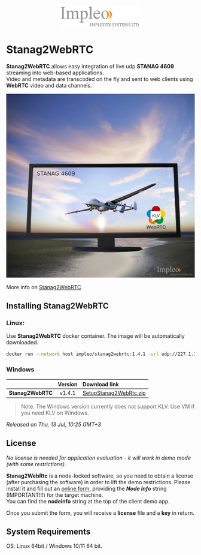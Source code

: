 
<div align="center">
  <a >
    <img src="images/impleo_logo.png" alt="Logo" >
  </a>
</div>

# Stanag2WebRTC

**Stanag2WebRTC** allows easy integration of live udp **STANAG 4609** streaming into web-based applications.  
Video and metadata are transcoded on the fly and sent to web clients using **WebRTC** video and data channels. 


![Stanag2WebRTC](images/uavscreen.jpg)

More info on [Stanag2WebRTC](https://impleotv.com/content/stanag2webrtc/help/index.html)


## Installing Stanag2WebRTC


### Linux:

Use **Stanag2WebRTC** docker container. The image will be automatically downloaded.  
```bash
docker run --network host impleo/stanag2webrtc:1.4.1 -url udp://227.1.1.1:30120
```


### Windows

|          | Version             | Download link                                                           | 
|:---------|:-------------------:|:------------------------------------------------------------------------|
| **Stanag2WebRTC** |  v1.4.1 | [SetupStanag2WebRtc.zip](https://github.com/impleotv/stanag2webrtc-release/releases/latest/download/SetupStanag2WebRtc.zip) | 

> Note. The Windows version currently does not support KLV. Use VM if you need KLV on Windows.


*Released on Thu, 13 Jul, 10:25 GMT+3*


## License

*No license is needed for application evaluation - it will work in demo mode (with some restrictions).*

**Stanag2WebRtc** is a node-locked software, so you need to obtain a license (after purchasing the software) in order to lift the demo restrictions. Please install it and fill out an [online form](https://docs.google.com/forms/d/e/1FAIpQLSd_XW6bDsFce1G1cpds4gMQNlwNax0CvkWzcMbscxZ5rLaIbA/viewform), providing the ***Node Info*** string (IMPORTANT!!!) for the target machine.  
You can find the **nodeinfo** string at the top of the client demo app.

Once you submit the form, you will receive a **license** file and a **key** in return.

## System Requirements

OS: Linux 64bit / Windows 10/11 64 bit.

